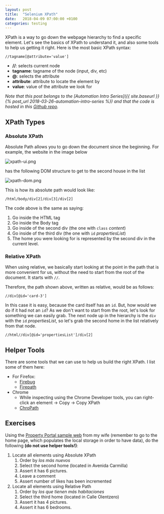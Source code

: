 ```yaml
---
layout: post
title:  "Selenium XPath"
date:   2018-04-09 07:00:00 +0100
categories: testing
---
```

XPath is a way to go down the webpage hierarchy to find a specific element. Let's see the basics of XPath to understand it, and also some tools to help us getting it right. Here is the most basic XPath syntax:

```
//tagname[@attribute='value']
```
- **//**: selects current node
- **tagname**: tagname of the node (input, div, etc)
- **@**: selects the attribute
- **attribute**: attribute to locate the element by
- **value**: value of the attribute we look for

<!--more-->
*Note that this post belongs to the [Automation Intro Series]({{ site.baseurl }}{% post_url 2018-03-26-automation-intro-series %}) and that the code is hosted in this [Github repo](https://github.com/nereolopez/selenium-intro).* 

## XPath Types

### Absolute XPath
Absolute Path allows you to go down the document since the beginning. For example, the website in the image below

![xpath-ui.png]({{"/assets/testing/xpath-ui.png"}})

has the following DOM structure to get to the second house in the list

![xpath-dom.png]({{"/assets/testing/xpath-dom.png"}})

This is how its absolute path would look like:
```
/html/body/div[2]/div[3]/div[2]
```
The code above is the same as saying:
1. Go inside the HTML tag
2. Go inside the Body tag
3. Go inside of the second div (the one with `class` *content*)
4. Go inside of the third div (the one with `id` *propertiesList*)
5. The home you were looking for is represented by the second div in the current level.

### Relative XPath
When using relative, we basically start looking at the point in the path that is more convenient for us, without the need to start from the root of the document. It starts with `//`.

Therefore, the path shown above, written as relative, would be as follows:
```
//div[@id='card-3']
```

In this case it is easy, because the card itself has an `id`. But, how would we do if it had not an `id`? As we don't want to start from the root, let's look for something we can easily grab. The next node up in the hierarchy is the `div` with the `id` *propertiesList*, so let's grab the second home in the list relatively from that node.
```
//html//div[@id='propertiesList']/div[2]
```

## Helper Tools
There are some tools that we can use to help us build the right XPath. I list some of them here:
- For Firefox:
    - [Firebug](https://getfirebug.com/)
    - [Firepath](https://addons.mozilla.org/en-US/firefox/addon/firepath/)
- Chrome
    - While inspecting using the Chrome Developer tools, you can right-click an element -> Copy -> Copy XPath
    - [ChroPath](https://chrome.google.com/webstore/detail/chropath/ljngjbnaijcbncmcnjfhigebomdlkcjo?hl=en)

## Exercises
Using the [Property Portal sample web]() from my wife (remember to go to the home page, which populates the local storage in order to have data), do the following **(do not use helper tools!)**:
1. Locate all elements using Absolute XPath
    1. Order by *los más nuevos*
    2. Select the second home (located in Avenida Carmilla)
    3. Assert it has 6 pictures.
    4. Leave a comment
    5. Assert number of likes has been incremented
2. Locate all elements using Relative Path 
    1. Order by *los que tienen más habitaciones*
    2. Select the third home (located in Calle Olentzero)
    3. Assert it has 4 pictures.
    4. Assert it has 6 bedrooms.
